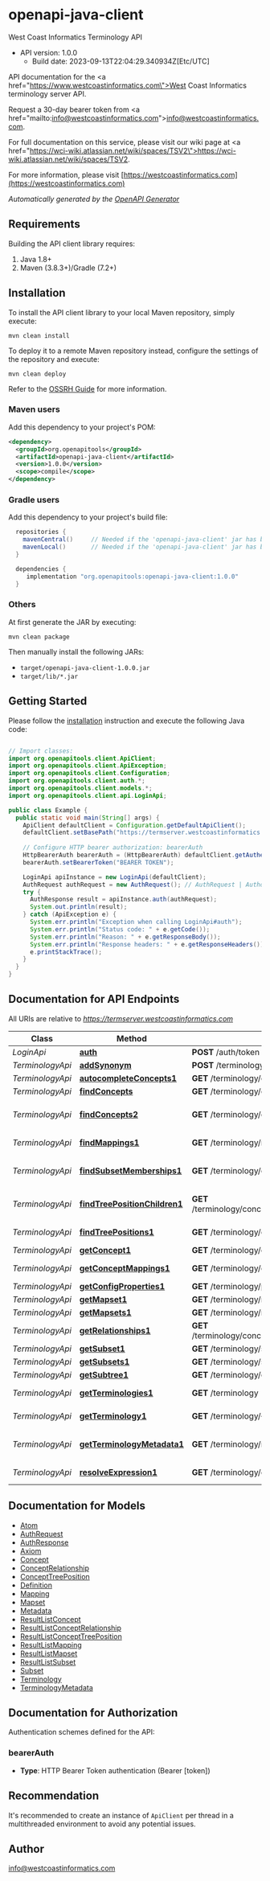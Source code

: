 # openapi-java-client

West Coast Informatics Terminology API
- API version: 1.0.0
  - Build date: 2023-09-13T22:04:29.340934Z[Etc/UTC]

API documentation for the <a href=\"https://www.westcoastinformatics.com\">West Coast Informatics</a> terminology server API.<p>Request a 30-day bearer token from <a href=\"mailto:info@westcoastinformatics.com\">info@westcoastinformatics.com</a>.</p> <p>For full documentation on this service, please visit our wiki page at <a href=\"https://wci-wiki.atlassian.net/wiki/spaces/TSV2\">https://wci-wiki.atlassian.net/wiki/spaces/TSV2</a>.</p>

  For more information, please visit [https://westcoastinformatics.com](https://westcoastinformatics.com)

*Automatically generated by the [OpenAPI Generator](https://openapi-generator.tech)*


## Requirements

Building the API client library requires:
1. Java 1.8+
2. Maven (3.8.3+)/Gradle (7.2+)

## Installation

To install the API client library to your local Maven repository, simply execute:

```shell
mvn clean install
```

To deploy it to a remote Maven repository instead, configure the settings of the repository and execute:

```shell
mvn clean deploy
```

Refer to the [OSSRH Guide](http://central.sonatype.org/pages/ossrh-guide.html) for more information.

### Maven users

Add this dependency to your project's POM:

```xml
<dependency>
  <groupId>org.openapitools</groupId>
  <artifactId>openapi-java-client</artifactId>
  <version>1.0.0</version>
  <scope>compile</scope>
</dependency>
```

### Gradle users

Add this dependency to your project's build file:

```groovy
  repositories {
    mavenCentral()     // Needed if the 'openapi-java-client' jar has been published to maven central.
    mavenLocal()       // Needed if the 'openapi-java-client' jar has been published to the local maven repo.
  }

  dependencies {
     implementation "org.openapitools:openapi-java-client:1.0.0"
  }
```

### Others

At first generate the JAR by executing:

```shell
mvn clean package
```

Then manually install the following JARs:

* `target/openapi-java-client-1.0.0.jar`
* `target/lib/*.jar`

## Getting Started

Please follow the [installation](#installation) instruction and execute the following Java code:

```java

// Import classes:
import org.openapitools.client.ApiClient;
import org.openapitools.client.ApiException;
import org.openapitools.client.Configuration;
import org.openapitools.client.auth.*;
import org.openapitools.client.models.*;
import org.openapitools.client.api.LoginApi;

public class Example {
  public static void main(String[] args) {
    ApiClient defaultClient = Configuration.getDefaultApiClient();
    defaultClient.setBasePath("https://termserver.westcoastinformatics.com");
    
    // Configure HTTP bearer authorization: bearerAuth
    HttpBearerAuth bearerAuth = (HttpBearerAuth) defaultClient.getAuthentication("bearerAuth");
    bearerAuth.setBearerToken("BEARER TOKEN");

    LoginApi apiInstance = new LoginApi(defaultClient);
    AuthRequest authRequest = new AuthRequest(); // AuthRequest | Authorization information
    try {
      AuthResponse result = apiInstance.auth(authRequest);
      System.out.println(result);
    } catch (ApiException e) {
      System.err.println("Exception when calling LoginApi#auth");
      System.err.println("Status code: " + e.getCode());
      System.err.println("Reason: " + e.getResponseBody());
      System.err.println("Response headers: " + e.getResponseHeaders());
      e.printStackTrace();
    }
  }
}

```

## Documentation for API Endpoints

All URIs are relative to *https://termserver.westcoastinformatics.com*

Class | Method | HTTP request | Description
------------ | ------------- | ------------- | -------------
*LoginApi* | [**auth**](docs/LoginApi.md#auth) | **POST** /auth/token | Login
*TerminologyApi* | [**addSynonym**](docs/TerminologyApi.md#addSynonym) | **POST** /terminology/concept/{terminology}/{code}/atom | Add synonym
*TerminologyApi* | [**autocompleteConcepts1**](docs/TerminologyApi.md#autocompleteConcepts1) | **GET** /terminology/concept/{terminology}/autocomplete | Autocomplete
*TerminologyApi* | [**findConcepts**](docs/TerminologyApi.md#findConcepts) | **GET** /terminology/concept/{terminology} | Find concepts
*TerminologyApi* | [**findConcepts2**](docs/TerminologyApi.md#findConcepts2) | **GET** /terminology/concept | Find concepts (across all terminologies)
*TerminologyApi* | [**findMappings1**](docs/TerminologyApi.md#findMappings1) | **GET** /terminology/mapset/{terminology}/{code}/mapping | Find mappings
*TerminologyApi* | [**findSubsetMemberships1**](docs/TerminologyApi.md#findSubsetMemberships1) | **GET** /terminology/concept/{terminology}/{code}/subsets | Get concept subset memberships
*TerminologyApi* | [**findTreePositionChildren1**](docs/TerminologyApi.md#findTreePositionChildren1) | **GET** /terminology/concept/{terminology}/{code}/trees/children | Find tree position children
*TerminologyApi* | [**findTreePositions1**](docs/TerminologyApi.md#findTreePositions1) | **GET** /terminology/concept/{terminology}/{code}/trees | Find tree positions
*TerminologyApi* | [**getConcept1**](docs/TerminologyApi.md#getConcept1) | **GET** /terminology/concept/{terminology}/{code} | Get concept
*TerminologyApi* | [**getConceptMappings1**](docs/TerminologyApi.md#getConceptMappings1) | **GET** /terminology/concept/{terminology}/{code}/mapping | Get concept mappings
*TerminologyApi* | [**getConfigProperties1**](docs/TerminologyApi.md#getConfigProperties1) | **GET** /terminology/properties | Get properties
*TerminologyApi* | [**getMapset1**](docs/TerminologyApi.md#getMapset1) | **GET** /terminology/mapset/{terminology}/{code} | Get mapset
*TerminologyApi* | [**getMapsets1**](docs/TerminologyApi.md#getMapsets1) | **GET** /terminology/mapset/{terminology} | Get mapsets
*TerminologyApi* | [**getRelationships1**](docs/TerminologyApi.md#getRelationships1) | **GET** /terminology/concept/{terminology}/{code}/relationships | Get concept relationships
*TerminologyApi* | [**getSubset1**](docs/TerminologyApi.md#getSubset1) | **GET** /terminology/subset/{terminology}/{code} | Get subset
*TerminologyApi* | [**getSubsets1**](docs/TerminologyApi.md#getSubsets1) | **GET** /terminology/subset/{terminology} | Get subsets
*TerminologyApi* | [**getSubtree1**](docs/TerminologyApi.md#getSubtree1) | **GET** /terminology/concept/{terminology}/{code}/subtree | Get subtree
*TerminologyApi* | [**getTerminologies1**](docs/TerminologyApi.md#getTerminologies1) | **GET** /terminology | Get terminologies
*TerminologyApi* | [**getTerminology1**](docs/TerminologyApi.md#getTerminology1) | **GET** /terminology/{terminology} | Get terminology
*TerminologyApi* | [**getTerminologyMetadata1**](docs/TerminologyApi.md#getTerminologyMetadata1) | **GET** /terminology/metadata/{terminology} | Get terminology metadata
*TerminologyApi* | [**resolveExpression1**](docs/TerminologyApi.md#resolveExpression1) | **GET** /terminology/expr/{terminology} | Resolve expression


## Documentation for Models

 - [Atom](docs/Atom.md)
 - [AuthRequest](docs/AuthRequest.md)
 - [AuthResponse](docs/AuthResponse.md)
 - [Axiom](docs/Axiom.md)
 - [Concept](docs/Concept.md)
 - [ConceptRelationship](docs/ConceptRelationship.md)
 - [ConceptTreePosition](docs/ConceptTreePosition.md)
 - [Definition](docs/Definition.md)
 - [Mapping](docs/Mapping.md)
 - [Mapset](docs/Mapset.md)
 - [Metadata](docs/Metadata.md)
 - [ResultListConcept](docs/ResultListConcept.md)
 - [ResultListConceptRelationship](docs/ResultListConceptRelationship.md)
 - [ResultListConceptTreePosition](docs/ResultListConceptTreePosition.md)
 - [ResultListMapping](docs/ResultListMapping.md)
 - [ResultListMapset](docs/ResultListMapset.md)
 - [ResultListSubset](docs/ResultListSubset.md)
 - [Subset](docs/Subset.md)
 - [Terminology](docs/Terminology.md)
 - [TerminologyMetadata](docs/TerminologyMetadata.md)


<a id="documentation-for-authorization"></a>
## Documentation for Authorization


Authentication schemes defined for the API:
<a id="bearerAuth"></a>
### bearerAuth

- **Type**: HTTP Bearer Token authentication (Bearer [token])


## Recommendation

It's recommended to create an instance of `ApiClient` per thread in a multithreaded environment to avoid any potential issues.

## Author

info@westcoastinformatics.com

